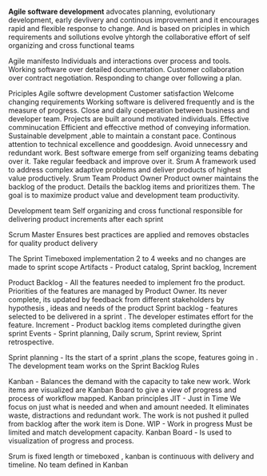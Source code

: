 **Agile software development** advocates planning, evolutionary development, early devlivery and continous improvement and it encourages rapid and flexible response to change.
And is based on priciples in which requirements and sollutions evolve yhtorgh  the collaborative effort of self organizing and cross functional teams

Agile manifesto
Individuals and interactions over process and tools.
Working software over detailed documentation.
Customer collaboration over contract negotiation.
Responding to change over following a plan.

Priciples Agile softwre development
Customer satisfaction
Welcome changing requirements
Working software is delivered frequently and is the measure of progress.
Close and daily coeperation between business and developer team.
Projects are built around motivated individuals.
Effective comminucation
Efficient and effecctive method of conveying information.
Sustainable develpment ,able to maintain a constant pace.
Continous attention to technical excellence and gooddesign.
Avoid unnecessry and redundant work.
Best software emerge from self organizing teams debating over it.
Take regular feedback and improve over it.
Srum
A framework used to address complex adaptive problems and deliver products of highest value productively.
Srum Team
Product Owner 
Product owner maintains the backlog of the product. Details the backlog items and prioritizes them. The goal is to maximize product  value and development team productivity.

Development team
Self organizing and cross functional responsible for delivering product increments after each sprint

Scrum Master
Ensures best practices are applied and removes obstacles for quality product delivery

The Sprint
Timeboxed implementation 2 to 4 weeks and no changes are made to sprint scope
Artifacts - Product catalog, Sprint backlog, Increment

Product Backlog - All the features needed to implement fro the product. Priorities of the features are managed by Product Owner. Its never complete, its updated by feedback from different stakeholders by hypothesis  , ideas and needs of the product
Sprint backlog - features selected to be delivered in a sprint . The developer estimates effort for the feature.
Increment - Product backlog items completed duringthe given sprint
Events - Sprint planning, Daily scrum, Sprint review, Sprint retrospective.

Sprint planning - Its the start of a sprint ,plans the scope, features going in . The development team works on the Sprint Backlog 
Rules

Kanban - Balances the demand with the capacity to take new work.
Work items are visualized are Kanban Board to give a view of progress and process of workflow mapped.
Kanban principles 
JIT - Just in Time
We focus on just what is needed and when and amount needed. It eliminates waste, distractions and redundant work. The work is not pushed it pulled from backlog after the work item is Done.
WIP - Work in progress
Must be limited and match development capacity.
Kanban Board - Is used to visualization of progress and process.

Srum is fixed length or timeboxed , kanban is continuous with delivery and timeline.
No team defined in Kanban 

